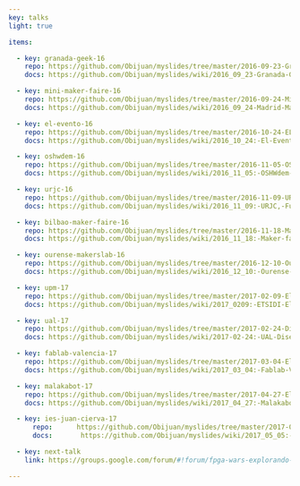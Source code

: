 ```yaml
---
key: talks
light: true

items:

  - key: granada-geek-16
    repo: https://github.com/Obijuan/myslides/tree/master/2016-09-23-Granada-geek
    docs: https://github.com/Obijuan/myslides/wiki/2016_09_23-Granada-Geek-FPGAs-Libres

  - key: mini-maker-faire-16
    repo: https://github.com/Obijuan/myslides/tree/master/2016-09-24-Mini-maker-faire-madrid
    docs: https://github.com/Obijuan/myslides/wiki/2016_09_24-Madrid-Maker-faire:FPGAwars-explorando-el-lado-libre

  - key: el-evento-16
    repo: https://github.com/Obijuan/myslides/tree/master/2016-10-24-EL-EVENTO-uc3m-Madrid
    docs: https://github.com/Obijuan/myslides/wiki/2016_10_24:-El-Evento-2016,-UC3M.-FPGAs-libres

  - key: oshwdem-16
    repo: https://github.com/Obijuan/myslides/tree/master/2016-11-05-OSHWdem16-fpgas-libres
    docs: https://github.com/Obijuan/myslides/wiki/2016_11_05:-OSHWdem-2016,-Coru%C3%B1a.-FPGAs-libres

  - key: urjc-16
    repo: https://github.com/Obijuan/myslides/tree/master/2016-11-09-URJC-fpgas-libres
    docs: https://github.com/Obijuan/myslides/wiki/2016_11_09:-URJC,-Fuenlabrada,-Madrid,-FPGAs-Libres

  - key: bilbao-maker-faire-16
    repo: https://github.com/Obijuan/myslides/tree/master/2016-11-18-Maker-faire-Bilbao-FPGAs-libres
    docs: https://github.com/Obijuan/myslides/wiki/2016_11_18:-Maker-faire-Bilbao,-FPGAs-Libres

  - key: ourense-makerslab-16
    repo: https://github.com/Obijuan/myslides/tree/master/2016-12-10-Ourense-Makerslab-FPGAs-Libres
    docs: https://github.com/Obijuan/myslides/wiki/2016_12_10:-Ourense-Makerslab,-FPGAs-Libres

  - key: upm-17
    repo: https://github.com/Obijuan/myslides/tree/master/2017-02-09-Electronica-digital-divertida-con-FPGAs-libres-UPM
    docs: https://github.com/Obijuan/myslides/wiki/2017_0209:-ETSIDI-Electr%C3%B3nica-Digital-Divertida-con-FPGAs-Libres

  - key: ual-17
    repo: https://github.com/Obijuan/myslides/tree/master/2017-02-24-Dise%C3%B1o-hardware-con-FPGAs-libres-UAL
    docs: https://github.com/Obijuan/myslides/wiki/2017-02-24:-UAL-Dise%C3%B1o-Hardware-con-FPGAs-libres

  - key: fablab-valencia-17
    repo: https://github.com/Obijuan/myslides/tree/master/2017-03-04-Electronica-digital-divertica-con-FPGAs-Libres-FABLAB-Valencia
    docs: https://github.com/Obijuan/myslides/wiki/2017_03_04:-Fablab-Valencia:-Electr%C3%B3nica-digital-divertida-con-FPGAs-libres

  - key: malakabot-17
    repo: https://github.com/Obijuan/myslides/tree/master/2017-04-27-Electronica-digital-divertica-Malakabot
    docs: https://github.com/Obijuan/myslides/wiki/2017_04_27:-Malakabot-17:-Electr%C3%B3nica-digital-divertida-con-FPGAs-libres

  - key: ies-juan-cierva-17
      repo:      https://github.com/Obijuan/myslides/tree/master/2017-05-05-Electronica-dig-divertica-FPGAs-libres-PEAC-IES-Juan-cierva
      docs:       https://github.com/Obijuan/myslides/wiki/2017_05_05:-PEAC.-IES-Juan-de-la-Cierva:-Electr%C3%B3nica-digital-divertida-con-FPGAs-libres

  - key: next-talk
    link: https://groups.google.com/forum/#!forum/fpga-wars-explorando-el-lado-libre

---
```

